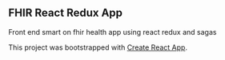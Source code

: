 ## FHIR React Redux App

Front end smart on fhir health app using react redux and sagas

This project was bootstrapped with [Create React App](https://github.com/facebookincubator/create-react-app).

